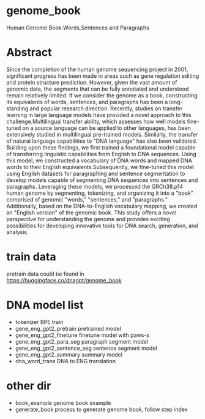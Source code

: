 # genome_book
Human Genome Book:Words,Sentences and Paragraphs

# Abstract
Since the completion of the human genome sequencing project in 2001, significant progress has been made in areas such as gene regulation editing and protein structure prediction. However, given the vast amount of genomic data, the segments that can be fully annotated and understood remain relatively limited. If we consider the genome as a book, constructing its equivalents of words, sentences, and paragraphs has been a long-standing and popular research direction. Recently, studies on transfer learning in large language models have provided a novel approach to this challenge.Multilingual transfer ability, which assesses how well models fine-tuned on a source language can be applied to other languages, has been extensively studied in multilingual pre-trained models. Similarly, the transfer of natural language capabilities to "DNA language" has also been validated. Building upon these findings, we first trained a foundational model capable of transferring linguistic capabilities from English to DNA sequences. Using this model, we constructed a vocabulary of DNA words and mapped DNA words to their English equivalents.Subsequently, we fine-tuned this model using English datasets for paragraphing and sentence segmentation to develop models capable of segmenting DNA sequences into sentences and paragraphs. Leveraging these models, we processed the GRCh38.p14 human genome by segmenting, tokenizing, and organizing it into a "book" comprised of genomic "words," "sentences," and "paragraphs." Additionally, based on the DNA-to-English vocabulary mapping, we created an "English version" of the genomic book. This study offers a novel perspective for understanding the genome and provides exciting possibilities for developing innovative tools for DNA search, generation, and analysis.

# train data
pretrain data could be found in https://huggingface.co/dnagpt/genome_book

# DNA model list
* tokenizer BPE train
* gene_eng_gpt2_pretrain pretrained model
* gene_eng_gpt2_finetune finetune model with paws-x
* gene_eng_gpt2_para_seg paragraph segment model
* gene_eng_gpt2_sentence_seg  sentence segment model
* gene_eng_gpt2_summary  summary model
* dna_word_trans  DNA to ENG translation

# other dir
* book_example genome book example
* generate_book process to generate genome book, follow step index 
